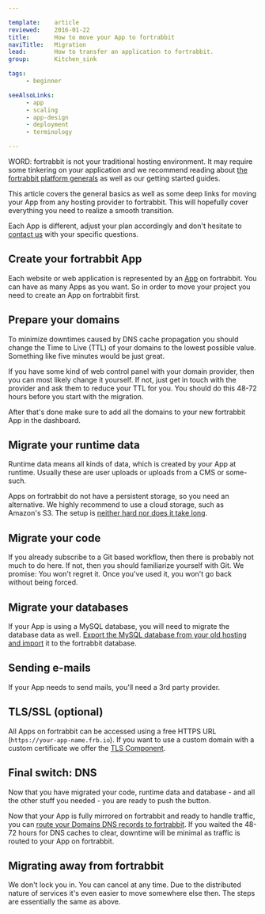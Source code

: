 ```yaml
---

template:    article
reviewed:    2016-01-22
title:       How to move your App to fortrabbit
naviTitle:   Migration
lead:        How to transfer an application to fortrabbit.
group:       Kitchen_sink

tags:
     - beginner

seeAlsoLinks:
     - app
     - scaling
     - app-design
     - deployment
     - terminology

---
```



WORD: fortrabbit is not your traditional hosting environment. It may require some tinkering on your application and we recommend reading about [the fortrabbit platform generals](app) as well as our getting started guides.

This article covers the general basics as well as some deep links for moving your App from any hosting provider to fortrabbit. This will hopefully cover everything you need to realize a smooth transition.

Each App is different, adjust your plan accordingly and don't hesitate to [contact us](http://www.fortrabbit.com/contact) with your specific questions.

## Create your fortrabbit App

Each website or web application is represented by an [App](app) on fortrabbit. You can have as many Apps as you want. So in order to move your project you need to create an App on fortrabbit first.

## Prepare your domains

To minimize downtimes caused by DNS cache propagation you should change the Time to Live (TTL) of your domains to the lowest possible value. Something like five minutes would be just great.

If you have some kind of web control panel with your domain provider, then you can most likely change it yourself. If not, just get in touch with the provider and ask them to reduce your TTL for you. You should do this 48-72 hours before you start with the migration.

After that's done make sure to add all the domains to your new fortrabbit App in the dashboard.

## Migrate your runtime data

Runtime data means all kinds of data, which is created by your App at runtime. Usually these are user uploads or uploads from a CMS or some-such.

<!-- TODO: change on asset storage object storage launch -->

Apps on fortrabbit do not have a persistent storage, so you need an alternative. We highly recommend to use a cloud storage, such as Amazon's S3. The setup is [neither hard nor does it take long](http://blog.fortrabbit.com/new-app-cloud-storage-s3).



## Migrate your code

If you already subscribe to a Git based workflow, then there is probably not much to do here. If not, then you should familiarize yourself with Git. We promise: You won't regret it. Once you've used it, you won't go back without being forced.

## Migrate your databases

If your App is using a MySQL database, you will need to migrate the database data as well. [Export the MySQL database from your old hosting and import](mysql#toc-export-amp-import) it to the fortrabbit database.

## Sending e-mails

If your App needs to send mails, you'll need a 3rd party provider.

## TLS/SSL (optional)

All Apps on fortrabbit can be accessed using a free HTTPS URL (`https://your-app-name.frb.io`). If you want to use a custom domain with a custom certificate we offer the [TLS Component](tls).

## Final switch: DNS

Now that you have migrated your code, runtime data and database - and all the other stuff you needed - you are ready to push the button.

Now that your App is fully mirrored on fortrabbit and ready to handle traffic, you can [route your Domains DNS records to fortrabbit](domains#toc-route-a-custom-domain). If you waited the 48-72 hours for DNS caches to clear, downtime will be minimal as traffic is routed to your App on fortrabbit.

## Migrating away from fortrabbit

We don't lock you in. You can cancel at any time. Due to the distributed nature of services it's even easier to move somewhere else then. The steps are essentially the same as above.